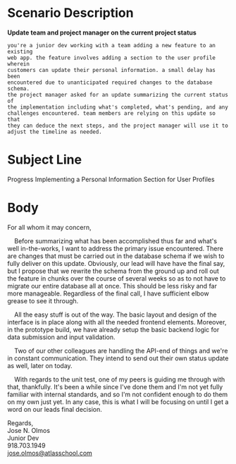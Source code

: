 # Scenario Description

**Update team and project manager on the current project status**

```
you're a junior dev working with a team adding a new feature to an existing
web app. the feature involves adding a section to the user profile wherein
customers can update their personal information. a small delay has been
encountered due to unanticipated required changes to the database schema.
the project manager asked for an update summarizing the current status of
the implementation including what's completed, what's pending, and any
challenges encountered. team members are relying on this update so that
they can deduce the next steps, and the project manager will use it to
adjust the timeline as needed.
```

# Subject Line

Progress Implementing a Personal Information Section for User Profiles

# Body

For all whom it may concern,

&nbsp;&nbsp;&nbsp;&nbsp;Before summarizing what has been accomplished thus far and what's well
in-the-works, I want to address the primary issue encountered. There are
changes that must be carried out in the database schema if we wish to fully
deliver on this update. Obviously, our lead will have have the final say,
but I propose that we rewrite the schema from the ground up and roll out the
feature in chunks over the course of several weeks so as to not have to
migrate our entire database all at once. This should be less risky and far
more manageable. Regardless of the final call, I have sufficient elbow
grease to see it through.

&nbsp;&nbsp;&nbsp;&nbsp;All the easy stuff is out of the way. The basic layout and design of the
interface is in place along with all the needed frontend elements. Moreover,
in the prototype build, we have already setup the basic backend logic for
data submission and input validation.

&nbsp;&nbsp;&nbsp;&nbsp;Two of our other colleagues are handling the API-end of things and we're in
constant communication. They intend to send out their own status update as
well, later on today.

&nbsp;&nbsp;&nbsp;&nbsp;With regards to the unit test, one of my peers is guiding me through with
that, thankfully. It's been a while since I've done them and I'm not yet
fully familiar with internal standards, and so I'm not confident enough to
do them on my own just yet. In any case, this is what I will be focusing on
until I get a word on our leads final decision.

Regards,\
Jose N. Olmos\
Junior Dev\
918.703.1949\
jose.olmos@atlasschool.com
